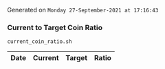 Generated on `Monday 27-September-2021 at 17:16:43`

### Current to Target Coin Ratio
`current_coin_ratio.sh`

Date|Current|Target|Ratio
---|---|---|---
